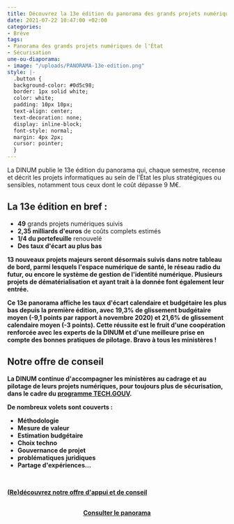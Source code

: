 ```yaml
---
title: Découvrez la 13e édition du panorama des grands projets numériques de l’État
date: 2021-07-22 10:47:00 +02:00
categories:
- Brève
tags:
- Panorama des grands projets numériques de l'État
- Sécurisation
une-ou-diaporama:
- image: "/uploads/PANORAMA-13e-edition.png"
style: |-
  .button {
  background-color: #0d5c98;
  border: 1px solid white;
  color: white;
  padding: 10px 10px;
  text-align: center;
  text-decoration: none;
  display: inline-block;
  font-style: normal;
  margin: 4px 2px;
  cursor: pointer;
  }
---
```


La DINUM publie le 13e édition du panorama qui, chaque semestre, recense et décrit les projets informatiques au sein de l’État les plus stratégiques ou sensibles, notamment tous ceux dont le coût dépasse 9 M€.

<div class="noir encadre"><h2 class="h3">La 13e édition en bref :</h2>
<p><ul><li><b>49</b> grands projets numériques suivis</li>
<li><b>2,35 milliards d'euros</b> de coûts complets estimés</li>
<li><b>1/4 du portefeuille</b> renouvelé</li>
<li><b>Des taux d'écart au plus bas</li></ul></p></div>

**13 nouveaux projets majeurs** seront désormais suivis dans notre tableau de bord, parmi lesquels l'espace numérique de santé, le réseau radio du futur, ou encore le système de gestion de l'identité numérique. Plusieurs projets de **dématérialisation** et ayant trait à la **donnée** font également leur entrée.

**Ce 13e panorama affiche les taux d'écart calendaire et budgétaire les plus bas depuis la première édition**, avec 19,3% de glissement budgétaire moyen (-9,1 points par rapport à novembre 2020) et
21,6% de glissement calendaire moyen (-3 points). Cette réussite est le fruit d'une coopération renforcée avec les experts de la DINUM et d'une meilleure prise en compte des bonnes pratiques de pilotage. Bravo à tous les ministères !

<div class="noir encadre"><h2 class="h3">Notre offre de conseil</h2><p>La DINUM continue d'<b>accompagner les ministères au cadrage et au pilotage de leurs projets numériques</b>, pour toujours plus de sécurisation, dans le cadre du <a href="/publications/tech-gouv-strategie-et-feuille-de-route-2019-2021/">programme TECH.GOUV</a>.</p>
<p>De nombreux volets sont couverts :
<ul><li>Méthodologie</li>
<li>Mesure de valeur</li>
<li>Estimation budgétaire</li>
<li>Choix techno</li>
<li>Gouvernance de projet</li>
<li>problématiques juridiques</li>
<li>Partage d'expériences...</li></ul></p>
<br>
<div class="lien-important"><p><a href="https://www.numerique.gouv.fr/services/conseil-accompagnement-cadrage-et-pilotage-de-projets-numeriques/">(Re)découvrez notre offre d'appui et de conseil</a></p></div>
</div>

<div align="center" style="margin-top: 30px"><a href="https://www.numerique.gouv.fr/publications/panorama-grands-projets-si/" class="button"><b>Consulter le panorama</b></a> </div>